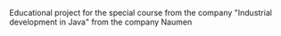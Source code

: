 Educational project for the special course from the company "Industrial development in Java" from the company Naumen
